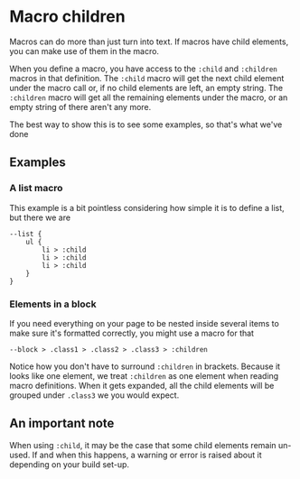 # Macro children

Macros can do more than just turn into text. If macros have child elements, you can make use of them in the macro.

When you define a macro, you have access to the `:child` and `:children` macros in that definition. The `:child` macro will get the next child element under the macro call or, if no child elements are left, an empty string. The `:children` macro will get all the remaining elements under the macro, or an empty string of there aren't any more.

The best way to show this is to see some examples, so that's what we've done

## Examples

### A list macro

This example is a bit pointless considering how simple it is to define a list, but there we are

```hbml
--list {
    ul {
        li > :child
        li > :child
        li > :child
    }
}
```

### Elements in a block

If you need everything on your page to be nested inside several items to make sure it's formatted correctly, you might use a macro for that

```hbml
--block > .class1 > .class2 > .class3 > :children
```

Notice how you don't have to surround `:children` in brackets. Because it looks like one element, we treat `:children` as one element when reading macro definitions. When it gets expanded, all the child elements will be grouped under `.class3` we you would expect.

## An important note

When using `:child`, it may be the case that some child elements remain un-used. If and when this happens, a warning or error is raised about it depending on your build set-up. 
